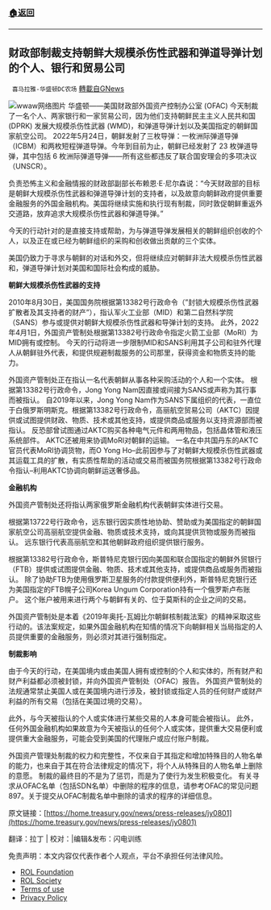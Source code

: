 ###  [:house:返回](README.md)
---


## 财政部制裁支持朝鲜大规模杀伤性武器和弹道导弹计划的个人、银行和贸易公司
` 喜马拉雅-华盛顿DC农场` [轉載自GNews](https://gnews.org/zh-hans/2628144/)

![](https://assets.gnews.org/wp-content/uploads/2022/05/图片2-77_1653880263.png)wwaw网络图片 
华盛顿——美国财政部外国资产控制办公室 (OFAC) 今天制裁了一名个人、两家银行和一家贸易公司，因为他们支持朝鲜民主主义人民共和国 (DPRK) 发展大规模杀伤性武器 (WMD)，和弹道导弹计划以及美国指定的朝鲜国家航空公司。 2022年5月24日，朝鲜发射了三枚导弹：一枚洲际弹道导弹（ICBM）和两枚短程弹道导弹。今年到目前为止，朝鲜已经发射了 23 枚弹道导弹，其中包括 6 枚洲际弹道导弹——所有这些都违反了联合国安理会的多项决议（UNSCR）。
 
负责恐怖主义和金融情报的财政部副部长布赖恩·E·尼尔森说：“今天财政部的目标是朝鲜大规模杀伤性武器和弹道导弹计划的支持者，以及故意向朝鲜政府提供重要金融服务的外国金融机构。美国将继续实施和执行现有制裁，同时敦促朝鲜重返外交道路，放弃追求大规模杀伤性武器和弹道导弹。”
 
今天的行动针对的是直接支持或帮助，为与弹道导弹发展相关的朝鲜组织创收的个人，以及正在或已经为朝鲜组织的采购和创收做出贡献的三个实体。
 
美国仍致力于寻求与朝鲜的对话和外交，但将继续应对朝鲜非法大规模杀伤性武器和，弹道导弹计划对美国和国际社会构成的威胁。
 
**朝鲜大规模杀伤性武器的支持**
 
2010年8月30日，美国国务院根据第13382号行政命令（”封锁大规模杀伤性武器扩散者及其支持者的财产”），指认军火工业部（MID）和第二自然科学院（SANS）参与或提供对朝鲜大规模杀伤性武器和导弹计划的支持。 此外，2022年4月1日，外国资产管制处根据第13382号行政命令指定火箭工业部（MoRI）为MID拥有或控制。 今天的行动将进一步限制MID和SANS利用其子公司和驻外代理人从朝鲜驻外代表，和提供规避制裁服务的公司那里，获得资金和物质支持的能力。
 
外国资产管制处正在指认一名代表朝鲜从事各种采购活动的个人和一个实体。 根据第13382号行政命令，Jong Yong Nam因直接或间接为SANS或声称为其行事而被指认。 自2019年以来，Jong Yong Nam作为SANS下属组织的代表，一直位于白俄罗斯明斯克。根据第13382号行政命令，高丽航空贸易公司（AKTC）因提供或试图提供财政、物质、技术或其他支持，或提供商品或服务以支持资源部而被指认。 反恐部曾试图通过AKTC购买各种电气元件和两用物品，包括晶体管和液压系统部件。 AKTC还被用来协调MoRI对朝鲜的运输。 一名在中共国丹东的AKTC官员代表MoRI协调货物，而O Yong Ho–此前因参与了对朝鲜大规模杀伤性武器或其运载工具的扩散，有实质性帮助的活动或交易而被国务院根据第13382号行政命令指认–利用AKTC协调向朝鲜运送奢侈品。
 
**金融机构**
 
外国资产管制处还将指认两家俄罗斯金融机构代表朝鲜实体进行交易。
 
根据第13722号行政命令，远东银行因实质性地协助、赞助或为美国指定的朝鲜国家航空公司高丽航空提供金融、物质或技术支持，或向其提供货物或服务而被指认。 远东银行代表高丽航空和其他朝鲜政府组织提供银行服务。
 
根据第13382号行政命令，斯普特尼克银行因向美国和联合国指定的朝鲜外贸银行（FTB）提供或试图提供金融、物质、技术或其他支持，或提供商品或服务而被指认。 除了协助FTB为使用俄罗斯卫星服务的付款提供便利外，斯普特尼克银行还为美国指定的FTB幌子公司Korea Ungum Corporation持有一个俄罗斯卢布账户。 这个账户被用来进行两个与朝鲜有关的、位于莫斯科的企业之间的交易。
 
外国资产管制处是本着《2019年奥托-瓦姆比尔朝鲜核制裁法案》的精神采取这些行动的。该法案规定，如果外国金融机构在知情的情况下向朝鲜相关当局指定的人员提供重要的金融服务，则必须对其进行强制指定。
 
**制裁影响**
 
由于今天的行动，在美国境内或由美国人拥有或控制的个人和实体的，所有财产和财产利益都必须被封锁，并向外国资产管制处（OFAC）报告。 外国资产管制处的法规通常禁止美国人或在美国境内进行涉及，被封锁或指定人员的任何财产或财产利益的所有交易（包括在美国过境的交易）。
 
此外，与今天被指认的个人或实体进行某些交易的人本身可能会被指认。 此外，任何外国金融机构如果故意为今天被指认的任何个人或实体，提供重大交易便利或提供重大金融服务，可能会受到美国的代理账户或应付账户制裁。
 
外国资产管理处制裁的权力和完整性，不仅来自于其指定和增加特殊目的人物名单的能力，也来自于其在符合法律规定的情况下，将个人从特殊目的人物名单上删除的意愿。 制裁的最终目的不是为了惩罚，而是为了使行为发生积极变化。 有关寻求从OFAC名单（包括SDN名单）中删除的程序的信息，请参考OFAC的常见问题897。关于提交从OFAC制裁名单中删除的请求的程序的详细信息。
 
原文链接：[https://home.treasury.gov/news/press-releases/jy0801](https://home.treasury.gov/news/press-releases/jy0801)

翻译：拉丁 | 校对：|编辑&发布：闪电训练

免责声明：本文内容仅代表作者个人观点，平台不承担任何法律风险。
  
- [ROL Foundation](https://rolfoundation.org/)
- [ROL Society](https://rolsociety.org/)
- [Terms of use](https://gnews.org/terms-of-use-3/)
- [Privacy Policy](https://gnews.org/privacy-policy/)
